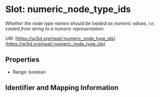 # Slot: numeric_node_type_ids
_Whether the node type names should be loaded as numeric values, i.e. casted from string to a numeric representation._


URI: [https://w3id.org/neat/:numeric_node_type_ids](https://w3id.org/neat/:numeric_node_type_ids)



<!-- no inheritance hierarchy -->


## Properties

 * Range: boolean



## Identifier and Mapping Information





